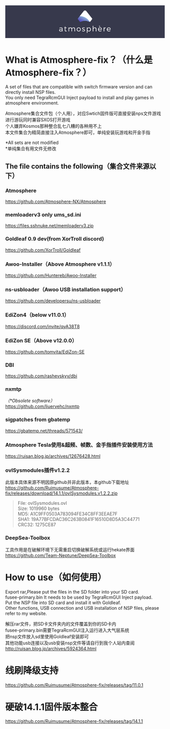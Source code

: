 ![Banner](https://github.com/Atmosphere-NX/Atmosphere/raw/master/img/banner.png?raw=true)
====
# What is Atmosphere-fix？（什么是Atmosphere-fix？）
A set of files that are compatible with switch firmware version and can directly install NSP files.<br>
You only need TegraRcmGUI Inject payload to install and play games in atmosphere environment.

Atmosphere集合文件包（个人用），对应Swtich固件版可直接安装nps文件游戏进行游玩同时兼容SXOS打开游戏<br>
个人嫌弃Kosmos那种整合乱七八糟的各种用不上<br>
本文件集合为精简直接注入Atmosphere即可，单纯安装玩游戏和开金手指<br>

*All sets are not modified<br>
*单纯集合有用文件无修改

## The file contains the following（集合文件来源以下）
### Atmosphere
https://github.com/Atmosphere-NX/Atmosphere

### memloaderv3 only ums_sd.ini
https://files.sshnuke.net/memloaderv3.zip

### Goldleaf 0.9 dev(from XorTroll discord)
https://github.com/XorTroll/Goldleaf

### Awoo-Installer（Above Atmosphere v1.1.1）
https://github.com/Huntereb/Awoo-Installer
### ns-usbloader（Awoo USB installation support）
https://github.com/developersu/ns-usbloader

### EdiZon4（below v11.0.1）
https://discord.com/invite/qyA38T8

### EdiZon SE（Above v12.0.0）
https://github.com/tomvita/EdiZon-SE

### DBI
https://github.com/rashevskyv/dbi

### nxmtp
<i>（*Obsolete software）</i><br>
https://github.com/liuervehc/nxmtp

### sigpatches from gbatemp
https://gbatemp.net/threads/571543/

### Atmosphere Tesla使用&超频、帧数、金手指插件安装使用方法
https://ruisan.blog.jp/archives/12676428.html

### ovlSysmodules插件v1.2.2
此版本具体来源不明因原github并非此版本，本github下载地址<br>
https://github.com/Ruimusume/Atmosphere-fix/releases/download/14.1.1/ovlSysmodules.v1.2.2.zip
> File: ovlSysmodules.ovl<br>
> Size: 1019960 bytes<br>
> MD5: A1C9FF0503A783094FE34C8FF3EEAE7F<br>
> SHA1: 19A77BFCDAC36C263B0841F16510D8D5A3C44771<br>
> CRC32: 1275CE87

### DeepSea-Toolbox
工具作用是在破解环境下无需重启切换破解系统或运行hekate界面<br>
https://github.com/Team-Neptune/DeepSea-Toolbox

# How to use（如何使用）
Export rar,Please put the files in the SD folder into your SD card.<br>
fusee-primary.bin It needs to be used by TegraRcmGUI Inject payload.<br>
Put the NSP file into SD card and install it with Goldleaf.<br>
Other functions, USB connection and USB installation of NSP files, please refer to my website.

解压rar文件，把SD卡文件夹内的文件覆盖到你的SD卡内<br>
fusee-primary.bin需要TegraRcmGUI注入运行进入大气层系统<br>
把nsp文件放入sd里使用Goldleaf安装即可<br>
其他功能usb连接以及usb安装nsp文件等请自行到我个人站内查阅
http://ruisan.blog.jp/archives/5924364.html

# 线刷降级支持
https://github.com/Ruimusume/Atmosphere-fix/releases/tag/11.0.1

# 硬破14.1.1固件版本整合
https://github.com/Ruimusume/Atmosphere-fix/releases/tag/14.1.1
